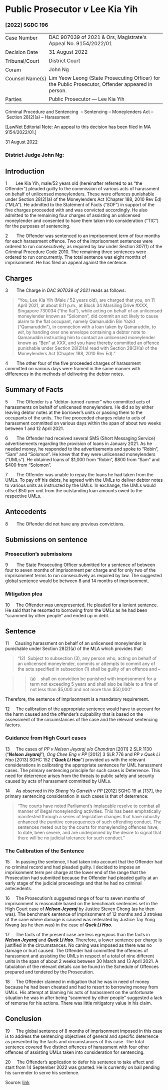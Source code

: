 <style>.footnotes::before { content: "Footnotes:"; }</style>
# Public Prosecutor _v_ Lee Kia Yih  

### \[2022\] SGDC 196

<table id="info-table"><tbody><tr class="info-row"><td class="txt-label" style="padding: 4px 0px; white-space: nowrap" valign="top">Case Number</td><td class="txt-body">DAC 907039 of 2021 &amp; Ors, Magistrate's Appeal No. 9154/2022/01</td></tr><tr class="info-row"><td class="txt-label" style="padding: 4px 0px; white-space: nowrap" valign="top">Decision Date</td><td class="txt-body">31 August 2022</td></tr><tr class="info-row"><td class="txt-label" style="padding: 4px 0px; white-space: nowrap" valign="top">Tribunal/Court</td><td class="txt-body">District Court</td></tr><tr class="info-row"><td class="txt-label" style="padding: 4px 0px; white-space: nowrap" valign="top">Coram</td><td class="txt-body">John Ng</td></tr><tr class="info-row"><td class="txt-label" style="padding: 4px 0px; white-space: nowrap" valign="top">Counsel Name(s)</td><td class="txt-body">Lim Yeow Leong (State Prosecuting Officer) for the Public Prosecutor, Offender appeared in person.</td></tr><tr class="info-row"><td class="txt-label" style="padding: 4px 0px; white-space: nowrap" valign="top">Parties</td><td class="txt-body">Public Prosecutor — Lee Kia Yih</td></tr></tbody></table>

Criminal Procedure and Sentencing  – Sentencing – Moneylenders Act – Section 28(2)(a) – Harassment

\[LawNet Editorial Note: An appeal to this decision has been filed in MA 9154/2022/01.\]

31 August 2022

### District Judge John Ng:

## Introduction

1       Lee Kia Yih, male/52 years old (hereinafter referred to as “the Offender”) pleaded guilty to the commission of various acts of harassment on behalf of unlicensed moneylenders. These were offences punishable under Section 28(2)(a) of the Moneylenders Act (Chapter 188, 2010 Rev Ed) (“MLA”). He admitted to the Statement of Facts (“SOF”) in support of the five charges proceeded with and was convicted accordingly. He also admitted to the remaining four charges of assisting an unlicensed moneylender and consented to have them taken into consideration (“TIC”) for the purposes of sentencing.

2       The Offender was sentenced to an imprisonment term of four months for each harassment offence. Two of the imprisonment sentences were ordered to run consecutively, as required by law under Section 307(1) of the Criminal Procedure Code 2010. The remaining three sentences were ordered to run concurrently. The total sentence was eight months of imprisonment. He has filed an appeal against the sentence.

## Charges

3       The Charge in _DAC 907039 of 2021_ reads as follows:

> “You, Lee Kia Yih (Male / 52 years old), are charged that you, on 11 April 2021, at about 8.11 p.m., at Block 34 Marsiling Drive #XXX, Singapore 730034 (“the flat”), while acting on behalf of an unlicensed moneylender known as “Solomon”, did commit an act likely to cause alarm to the flat occupant, namely Qamaruddin Bin Yazid (“Qamaruddin”), in connection with a loan taken by Qamaruddin, _to wit_, by handing over one envelope containing a debtor note to Qamaruddin instructing him to contact an unlicensed moneylender known as “Ben” at XXX, and you have thereby committed an offence punishable under Section 28(2)(a) read with Section 28(3)(a) of the Moneylenders Act (Chapter 188, 2010 Rev Ed).”

4       The other four of the five proceeded charges of harassment committed on various days were framed in the same manner with differences in the methods of delivering the debtor notes.

## Summary of Facts

5       The Offender is a “debtor-turned-runner” who committed acts of harassments on behalf of unlicensed moneylenders. He did so by either leaving debtor notes at the borrower’s units or passing them to the occupants of the units. The five proceeded charges relate to acts of harassment committed on various days within the span of about two weeks between 1 and 12 April 2021.

6       The Offender had received several SMS (Short Messaging Service) advertisements regarding the provision of loans in January 2021. As he needed money, he responded to the advertisements and spoke to “Robin”, “Sam” and “Solomon”. He knew that they were unlicensed moneylenders (“UMLs”). He obtained loans of $1,000 from “Robin”, $800 from “Sam” and $400 from “Solomon”.

7       The Offender was unable to repay the loans he had taken from the UMLs. To pay off his debts, he agreed with the UMLs to deliver debtor notes to various units as instructed by the UMLs. In exchange, the UMLs would offset $50 per unit from the outstanding loan amounts owed to the respective UMLs.

## Antecedents

8       The Offender did not have any previous convictions.

## Submissions on sentence

### Prosecution’s submissions

9       The State Prosecuting Officer submitted for a sentence of between four to seven months of imprisonment per charge and for only two of the imprisonment terms to run consecutively as required by law. The suggested global sentence would be between 8 and 14 months of imprisonment.

### Mitigation plea

10     The Offender was unrepresented. He pleaded for a lenient sentence. He said that he resorted to borrowing from the UMLs as he had been “scammed by other people” and ended up in debt.

## Sentence

11     Causing harassment on behalf of an unlicensed moneylender is punishable under Section 28(2)(a) of the MLA which provides that:

> “(2)  Subject to subsection (3), any person who, acting on behalf of an unlicensed moneylender, commits or attempts to commit any of the acts specified in subsection (1) shall be guilty of an offence and –

>> (a)    shall on conviction be punished with imprisonment for a term not exceeding 5 years and shall also be liable to a fine of not less than $5,000 and not more than $50,000”

Therefore, the sentence of imprisonment is a mandatory requirement.

12     The calibration of the appropriate sentence would have to account for the harm caused and the offender’s culpability that is based on the assessment of the circumstances of the case and the relevant sentencing factors.

### Guidance from High Court cases

13     The cases of _PP v Nelson Jeyaraj s/o Chandran_ <span class="citation">\[2011\] 2 SLR 1130</span> (“**_Nelson Jeyaraj_**”), _Ong Chee Eng v PP_ <span class="citation">\[2012\] 3 SLR 776</span> and _PP v Quek Li Hao_ <span class="citation">\[2013\] SGHC 152</span> (“**_Quek Li Hao_**”) provided us with the relevant considerations in calibrating the appropriate sentences for UML harassment cases. The primary sentencing principle for such cases is Deterrence. This need for deterrence arises from the threats to public safety and security caused by acts of harassment committed by UMLs.

14     As observed in _Ho Sheng Yu Garreth v PP_ <span class="citation">\[2012\] SGHC 19</span> at \[137\], the primary sentencing consideration in such cases is that of deterrence:

> “The courts have noted Parliament’s implacable resolve to combat all manner of illegal moneylending activities. This has been emphatically manifested through a series of legislative changes that have robustly enhanced the punitive consequences of such offending conduct. The sentences meted out by the courts for moneylending offences have, to date, been severe, and are underpinned by the desire to signal that there will be no judicial tolerance for such conduct.”

### The Calibration of the Sentence

15     In passing the sentence, I had taken into account that the Offender had no criminal record and had pleaded guilty. I decided to impose an imprisonment term per charge at the lower end of the range that the Prosecution had submitted because the Offender had pleaded guilty at an early stage of the judicial proceedings and that he had no criminal antecedents.

16     The Prosecution’s suggested range of four to seven months of imprisonment is reasonable based on the benchmark sentences set in the High Court case of **_Nelson Jeyaraj_** by Justice Steven Chong (as he then was). The benchmark sentence of imprisonment of 12 months and 3 strokes of the cane where damage is caused was reiterated by Justice Tay Yong Kwang (as he then was) in the case of **_Quek Li Hao_**.

17     The facts of the present case are less egregious than the facts in **_Nelson Jeyaraj_** and **_Quek Li Hao_**. Therefore, a lower sentence per charge is justified in the circumstances. No caning was imposed as there was no damage or hurt caused. The Offender had committed the offences of harassment and assisting the UMLs in respect of a total of nine different units in the span of about 2 weeks between 30 March and 13 April 2021. A tabulation of the relevant details can be found in the Schedule of Offences prepared and tendered by the Prosecution.

18     The Offender claimed in mitigation that he was in need of money because he had been cheated and had to resort to borrowing money from UMLs. His attempt at blaming his acts of harassment on the unfortunate situation he was in after being “scammed by other people” suggested a lack of remorse for his actions. There was little mitigatory value in his claim.

## Conclusion

19     The global sentence of 8 months of imprisonment imposed in this case is to address the sentencing objectives of general and specific deterrence as presented by the facts and circumstances of this case. The total sentence covered five distinct offences of harassment with four other offences of assisting UMLs taken into consideration for sentencing.

20     The Offender’s application to defer his sentence to take effect and start from 14 September 2022 was granted. He is currently on bail pending his surrender to serve his sentence.


Source: [link](https://www.lawnet.sg:443/lawnet/web/lawnet/free-resources?p_p_id=freeresources_WAR_lawnet3baseportlet&p_p_lifecycle=1&p_p_state=normal&p_p_mode=view&_freeresources_WAR_lawnet3baseportlet_action=openContentPage&_freeresources_WAR_lawnet3baseportlet_docId=%2FJudgment%2F27913-SSP.xml)